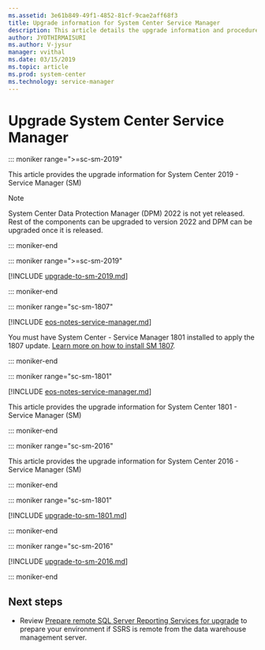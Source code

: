 ```yaml
---
ms.assetid: 3e61b849-49f1-4852-81cf-9cae2aff68f3
title: Upgrade information for System Center Service Manager
description: This article details the upgrade information and procedures for Service Manager
author: JYOTHIRMAISURI
ms.author: V-jysur
manager: vvithal
ms.date: 03/15/2019
ms.topic: article
ms.prod: system-center
ms.technology: service-manager
---
```


# Upgrade System Center Service Manager

::: moniker range=">=sc-sm-2019"

This article provides the upgrade information for System Center 2019 - Service Manager (SM)

>[!NOTE]
>System Center Data Protection Manager (DPM) 2022 is not yet released. Rest of the components can be upgraded to version 2022 and DPM can be upgraded once it is released.

::: moniker-end

::: moniker range=">=sc-sm-2019"

[!INCLUDE [upgrade-to-sm-2019.md](../includes/upgrade-to-sm-2019.md)]

::: moniker-end

::: moniker range="sc-sm-1807"

[!INCLUDE [eos-notes-service-manager.md](../includes/eos-notes-service-manager.md)]

You must have System Center - Service Manager 1801 installed to apply the 1807 update. [Learn more on how to install SM 1807](https://support.microsoft.com/en-in/help/4338239/system-center-service-manager-version-1807).

::: moniker-end

::: moniker range="sc-sm-1801"

[!INCLUDE [eos-notes-service-manager.md](../includes/eos-notes-service-manager.md)]

This article provides the upgrade information for System Center 1801 - Service Manager (SM)

::: moniker-end

::: moniker range="sc-sm-2016"

This article provides the upgrade information for System Center 2016 - Service Manager (SM)

::: moniker-end

::: moniker range="sc-sm-1801"

[!INCLUDE [upgrade-to-sm-1801.md](../includes/upgrade-to-sm-1801.md)]

::: moniker-end

::: moniker range="sc-sm-2016"

[!INCLUDE [upgrade-to-sm-2016.md](../includes/upgrade-to-sm-2016.md)]

::: moniker-end

## Next steps

- Review [Prepare remote SQL Server Reporting Services for upgrade](prepare-remote-ssrs.md) to prepare your environment if SSRS is remote from the data warehouse management server.
